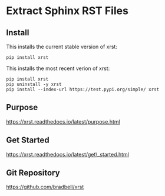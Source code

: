 # Extract Sphinx RST Files

## Install
This installs the current stable version of xrst:

    pip install xrst

This installs the most recent verion of xrst:

    pip install xrst
    pip uninstall -y xrst
    pip install --index-url https://test.pypi.org/simple/ xrst

## Purpose
https://xrst.readthedocs.io/latest/purpose.html

## Get Started
https://xrst.readthedocs.io/latest/get\_started.html

## Git Repository
https://github.com/bradbell/xrst

